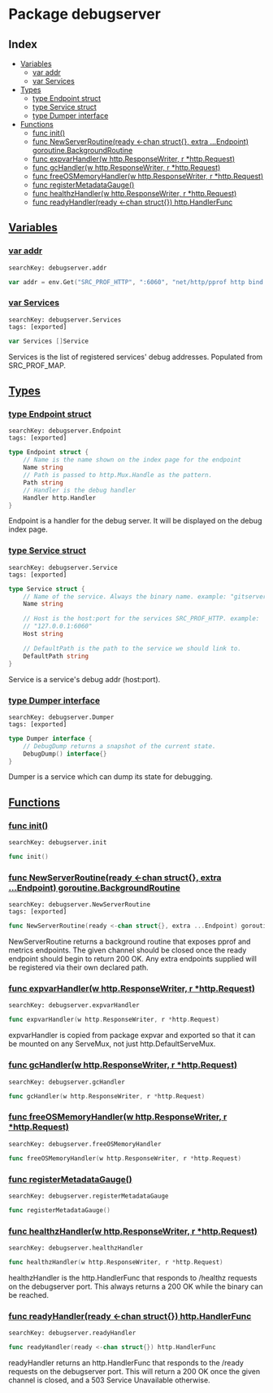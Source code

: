 # Package debugserver

## Index

* [Variables](#var)
    * [var addr](#addr)
    * [var Services](#Services)
* [Types](#type)
    * [type Endpoint struct](#Endpoint)
    * [type Service struct](#Service)
    * [type Dumper interface](#Dumper)
* [Functions](#func)
    * [func init()](#init)
    * [func NewServerRoutine(ready <-chan struct{}, extra ...Endpoint) goroutine.BackgroundRoutine](#NewServerRoutine)
    * [func expvarHandler(w http.ResponseWriter, r *http.Request)](#expvarHandler)
    * [func gcHandler(w http.ResponseWriter, r *http.Request)](#gcHandler)
    * [func freeOSMemoryHandler(w http.ResponseWriter, r *http.Request)](#freeOSMemoryHandler)
    * [func registerMetadataGauge()](#registerMetadataGauge)
    * [func healthzHandler(w http.ResponseWriter, r *http.Request)](#healthzHandler)
    * [func readyHandler(ready <-chan struct{}) http.HandlerFunc](#readyHandler)


## <a id="var" href="#var">Variables</a>

### <a id="addr" href="#addr">var addr</a>

```
searchKey: debugserver.addr
```

```Go
var addr = env.Get("SRC_PROF_HTTP", ":6060", "net/http/pprof http bind address.")
```

### <a id="Services" href="#Services">var Services</a>

```
searchKey: debugserver.Services
tags: [exported]
```

```Go
var Services []Service
```

Services is the list of registered services' debug addresses. Populated from SRC_PROF_MAP. 

## <a id="type" href="#type">Types</a>

### <a id="Endpoint" href="#Endpoint">type Endpoint struct</a>

```
searchKey: debugserver.Endpoint
tags: [exported]
```

```Go
type Endpoint struct {
	// Name is the name shown on the index page for the endpoint
	Name string
	// Path is passed to http.Mux.Handle as the pattern.
	Path string
	// Handler is the debug handler
	Handler http.Handler
}
```

Endpoint is a handler for the debug server. It will be displayed on the debug index page. 

### <a id="Service" href="#Service">type Service struct</a>

```
searchKey: debugserver.Service
tags: [exported]
```

```Go
type Service struct {
	// Name of the service. Always the binary name. example: "gitserver"
	Name string

	// Host is the host:port for the services SRC_PROF_HTTP. example:
	// "127.0.0.1:6060"
	Host string

	// DefaultPath is the path to the service we should link to.
	DefaultPath string
}
```

Service is a service's debug addr (host:port). 

### <a id="Dumper" href="#Dumper">type Dumper interface</a>

```
searchKey: debugserver.Dumper
tags: [exported]
```

```Go
type Dumper interface {
	// DebugDump returns a snapshot of the current state.
	DebugDump() interface{}
}
```

Dumper is a service which can dump its state for debugging. 

## <a id="func" href="#func">Functions</a>

### <a id="init" href="#init">func init()</a>

```
searchKey: debugserver.init
```

```Go
func init()
```

### <a id="NewServerRoutine" href="#NewServerRoutine">func NewServerRoutine(ready <-chan struct{}, extra ...Endpoint) goroutine.BackgroundRoutine</a>

```
searchKey: debugserver.NewServerRoutine
tags: [exported]
```

```Go
func NewServerRoutine(ready <-chan struct{}, extra ...Endpoint) goroutine.BackgroundRoutine
```

NewServerRoutine returns a background routine that exposes pprof and metrics endpoints. The given channel should be closed once the ready endpoint should begin to return 200 OK. Any extra endpoints supplied will be registered via their own declared path. 

### <a id="expvarHandler" href="#expvarHandler">func expvarHandler(w http.ResponseWriter, r *http.Request)</a>

```
searchKey: debugserver.expvarHandler
```

```Go
func expvarHandler(w http.ResponseWriter, r *http.Request)
```

expvarHandler is copied from package expvar and exported so that it can be mounted on any ServeMux, not just http.DefaultServeMux. 

### <a id="gcHandler" href="#gcHandler">func gcHandler(w http.ResponseWriter, r *http.Request)</a>

```
searchKey: debugserver.gcHandler
```

```Go
func gcHandler(w http.ResponseWriter, r *http.Request)
```

### <a id="freeOSMemoryHandler" href="#freeOSMemoryHandler">func freeOSMemoryHandler(w http.ResponseWriter, r *http.Request)</a>

```
searchKey: debugserver.freeOSMemoryHandler
```

```Go
func freeOSMemoryHandler(w http.ResponseWriter, r *http.Request)
```

### <a id="registerMetadataGauge" href="#registerMetadataGauge">func registerMetadataGauge()</a>

```
searchKey: debugserver.registerMetadataGauge
```

```Go
func registerMetadataGauge()
```

### <a id="healthzHandler" href="#healthzHandler">func healthzHandler(w http.ResponseWriter, r *http.Request)</a>

```
searchKey: debugserver.healthzHandler
```

```Go
func healthzHandler(w http.ResponseWriter, r *http.Request)
```

healthzHandler is the http.HandlerFunc that responds to /healthz requests on the debugserver port. This always returns a 200 OK while the binary can be reached. 

### <a id="readyHandler" href="#readyHandler">func readyHandler(ready <-chan struct{}) http.HandlerFunc</a>

```
searchKey: debugserver.readyHandler
```

```Go
func readyHandler(ready <-chan struct{}) http.HandlerFunc
```

readyHandler returns an http.HandlerFunc that responds to the /ready requests on the debugserver port. This will return a 200 OK once the given channel is closed, and a 503 Service Unavailable otherwise. 

